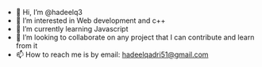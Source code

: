 - 👋 Hi, I’m @hadeelq3
- 👀 I’m interested in Web development and c++
- 🌱 I’m currently learning Javascript
- 💞️ I’m looking to collaborate on any project that I can contribute and learn from it
- 📫 How to reach me is by email: hadeelqadri51@gmail.com

<!---
hadeelq3/hadeelq3 is a ✨ special ✨ repository because its `README.md` (this file) appears on your GitHub profile.
You can click the Preview link to take a look at your changes.
--->
